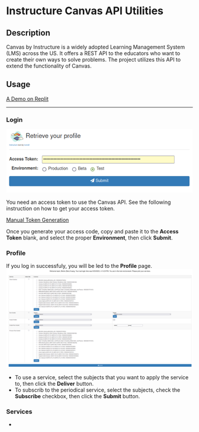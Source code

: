 # Instructure Canvas API Utilities
## Description
  Canvas by Instructure is a widely adopted Learning Management System (LMS) across the US. It offers a REST API to the educators who want to create their own ways to solve problems. The project utilizes this API to extend the functionality of Canvas.
## Usage

[A Demo on Replit](https://canvas-api-utility.manifold1985.repl.co)

---
### Login
![Login page](https://github.com/benhuangbmj/canvasApiUtility/blob/826532012c1de939d65b57601614c6b8df8e39db/img/Login.png)

You need an access token to use the Canvas API. See the following instruction on how to get your access token.

[Manual Token Generation](https://canvas.instructure.com/doc/api/file.oauth.html#manual-token-generation)

Once you generate your access code, copy and paste it to the **Access Token** blank, and select the proper **Environment**, then click **Submit**.

### Profile
If you log in successfuly, you will be led to the **Profile** page.
![Profile page](https://github.com/benhuangbmj/canvasApiUtility/blob/826532012c1de939d65b57601614c6b8df8e39db/img/profile.PNG)
- To use a service, select the subjects that you want to apply the service to, then click the **Deliver** button.
- To subscrib to the periodical service, select the subjects, check the **Subscribe** checkbox, then click the **Submit** button.

### Services
- 
